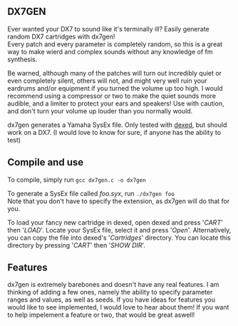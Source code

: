 ## DX7GEN

Ever wanted your DX7 to sound like it's terminally ill? Easily generate random DX7 cartridges with dx7gen!  
Every patch and every parameter is completely random, so this is a great way to make wierd and complex sounds without any knowledge of fm synthesis.

Be warned, although many of the patches will turn out incredibly quiet or even completely silent, others will not, and might very well ruin your eardrums and/or equipment if you turned the volume up too high.
I would recommend using a compressor or two to make the quiet sounds more audible, and a limiter to protect your ears and speakers! Use with caution, and don't turn your volume up louder than you normally would.

dx7gen generates a Yamaha SysEx file.
Only tested with [dexed](https://asb2m10.github.io/dexed/), but should work on a DX7. (I would love to know for sure, if anyone has the ability to test)


## Compile and use

To compile,  simply run `gcc dx7gen.c -o dx7gen`

To generate a SysEx file called *foo.syx*, run `./dx7gen foo`  
Note that you don't have to specify the extension, as dx7gen will do that for you.

To load your fancy new cartridge in dexed, open dexed and press '*CART*' then '*LOAD*'. Locate your SysEx file, select it and press '*Open*'.
Alternatively, you can copy the file into dexed's '*Cartridges*' directory. You can locate this directory by pressing '*CART*' then '*SHOW DIR*'.


## Features

dx7gen is extremely barebones and doesn't have any real features.
I am thinking of adding a few ones, namely the ability to specify parameter ranges and values, as well as seeds. If you have ideas for features you would like to see implemented, I would love to hear about them!
If you want to help impelement a feature or two, that would be great aswell!
